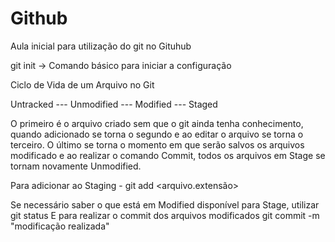 # Github

Aula inicial para utilização do git no Gituhub

git init -> Comando básico para iniciar a configuração 

Ciclo de Vida de um Arquivo no Git

Untracked --- Unmodified --- Modified --- Staged

O primeiro é o arquivo criado sem que o git ainda tenha conhecimento, quando adicionado se torna o segundo e ao editar o arquivo se torna o terceiro. O último se torna o momento em que serão salvos os arquivos modificado e ao realizar o comando Commit, todos os arquivos em Stage se tornam novamente Unmodified.

Para adicionar ao Staging - git add <arquivo.extensão>

Se necessário saber o que está em Modified disponível para Stage, utilizar git status
E para realizar o commit dos arquivos modificados git commit -m "modificação realizada"
